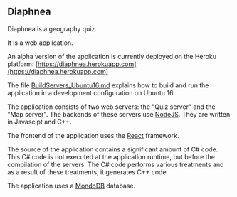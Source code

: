 ## Diaphnea

Diaphnea is a geography quiz.

It is a web application.

An alpha version of the application is currently deployed on the Heroku platform: [https://diaphnea.herokuapp.com](https://diaphnea.herokuapp.com)

The file [BuildServers_Ubuntu16.md](https://github.com/ChrL73/Diaphnea/blob/master/BuildServers_Ubuntu16.md) explains how to build and run the application in a development configuration on Ubuntu 16.

The application consists of two web servers: the "Quiz server" and the "Map server".
The backends of these servers use [NodeJS](https://nodejs.org). They are written in Javascipt and C++.

The frontend of the application uses the [React](https://reactjs.org/) framework.

The source of the application contains a significant amount of C# code. This C# code is not executed at the application runtime, but before the compilation of the servers. The C# code performs various treatments and as a result of these treatments, it generates C++ code.

The application uses a [MondoDB](https://www.mongodb.com/) database.

